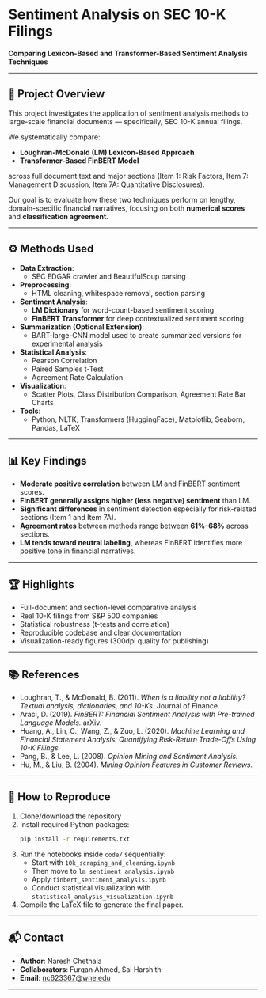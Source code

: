 # Sentiment Analysis on SEC 10-K Filings
**Comparing Lexicon-Based and Transformer-Based Sentiment Analysis Techniques**

---

## 📁 Project Overview

This project investigates the application of sentiment analysis methods to large-scale financial documents — specifically, SEC 10-K annual filings.

We systematically compare:
- **Loughran-McDonald (LM) Lexicon-Based Approach** 
- **Transformer-Based FinBERT Model**

across full document text and major sections (Item 1: Risk Factors, Item 7: Management Discussion, Item 7A: Quantitative Disclosures).

Our goal is to evaluate how these two techniques perform on lengthy, domain-specific financial narratives, focusing on both **numerical scores** and **classification agreement**.

---
## ⚙️ Methods Used

- **Data Extraction**:  
  - SEC EDGAR crawler and BeautifulSoup parsing
- **Preprocessing**:  
  - HTML cleaning, whitespace removal, section parsing
- **Sentiment Analysis**:  
  - **LM Dictionary** for word-count-based sentiment scoring
  - **FinBERT Transformer** for deep contextualized sentiment scoring
- **Summarization (Optional Extension)**:  
  - BART-large-CNN model used to create summarized versions for experimental analysis
- **Statistical Analysis**:
  - Pearson Correlation
  - Paired Samples t-Test
  - Agreement Rate Calculation
- **Visualization**:
  - Scatter Plots, Class Distribution Comparison, Agreement Rate Bar Charts
- **Tools**:  
  - Python, NLTK, Transformers (HuggingFace), Matplotlib, Seaborn, Pandas, LaTeX

---

## 📊 Key Findings

- **Moderate positive correlation** between LM and FinBERT sentiment scores.
- **FinBERT generally assigns higher (less negative) sentiment** than LM.
- **Significant differences** in sentiment detection especially for risk-related sections (Item 1 and Item 7A).
- **Agreement rates** between methods range between **61\%–68\%** across sections.
- **LM tends toward neutral labeling**, whereas FinBERT identifies more positive tone in financial narratives.

---

## 🏆 Highlights

- Full-document and section-level comparative analysis
- Real 10-K filings from S&P 500 companies
- Statistical robustness (t-tests and correlation)
- Reproducible codebase and clear documentation
- Visualization-ready figures (300dpi quality for publishing)

---

## 📚 References

- Loughran, T., & McDonald, B. (2011). *When is a liability not a liability? Textual analysis, dictionaries, and 10-Ks.* Journal of Finance.
- Araci, D. (2019). *FinBERT: Financial Sentiment Analysis with Pre-trained Language Models.* arXiv.
- Huang, A., Lin, C., Wang, Z., & Zuo, L. (2020). *Machine Learning and Financial Statement Analysis: Quantifying Risk-Return Trade-Offs Using 10-K Filings.*
- Pang, B., & Lee, L. (2008). *Opinion Mining and Sentiment Analysis.*
- Hu, M., & Liu, B. (2004). *Mining Opinion Features in Customer Reviews.*

---

## 🚀 How to Reproduce

1. Clone/download the repository
2. Install required Python packages:
   ```bash
   pip install -r requirements.txt
   ```
3. Run the notebooks inside `code/` sequentially:
   - Start with `10k_scraping_and_cleaning.ipynb`
   - Then move to `lm_sentiment_analysis.ipynb`
   - Apply `finbert_sentiment_analysis.ipynb`
   - Conduct statistical visualization with `statistical_analysis_visualization.ipynb`
4. Compile the LaTeX file to generate the final paper.

---

## 📬 Contact

- **Author**: Naresh Chethala
- **Collaborators**: Furqan Ahmed, Sai Harshith
- **Email**: nc623367@wne.edu

---
